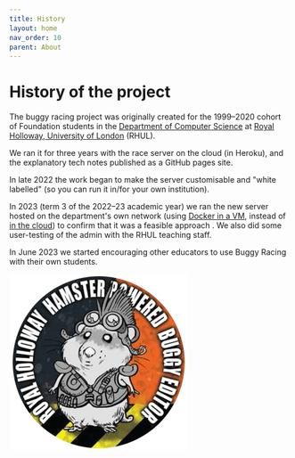 ```yaml
---
title: History
layout: home
nav_order: 10
parent: About
---
```



# History of the project

<div class="rhul">

<p>
The buggy racing project was originally created for the 1999–2020 cohort of
Foundation students in the
<a href="https://cs.rhul.ac.uk">Department of Computer Science</a> at
<a href="https://www.royalholloway.ac.uk">Royal Holloway, University of London</a>
(RHUL).
</p>
<p>
We ran it for three years with the race server on the cloud (in Heroku), and
the explanatory tech notes published as a GitHub pages site.  
</p>
<p>
In late 2022 the work began to make the server customisable and "white labelled"
(so you can run it in/for your own institution).  
</p>
<p>
In 2023 (term 3 of the 2022–23 academic year) we ran the new server hosted on
the department's own network (using 
<a href="../hosting/self-hosting">Docker in a VM</a>, instead of
<a href="../hosting/heroku">in the cloud</a>) to confirm that it was a feasible
approach . We also did some user-testing of the admin with the RHUL teaching
staff.
</p>
<p>
In June 2023 we started encouraging other educators to use Buggy Racing with
their own students.
</p>
<div class="center">
  <img src="/docs/img/rhul-hamster.png"/>
</div>
</div>